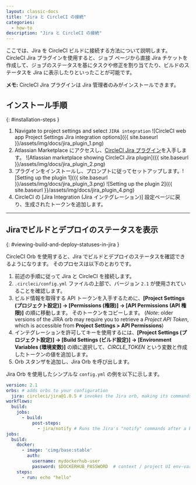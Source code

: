 ```yaml
---
layout: classic-docs
title: "Jira と CircleCI の接続"
categories:
  - how-to
description: "Jira と CircleCI の接続"
---
```


ここでは、Jira を CircleCI ビルドに接続する方法について説明します。 CircleCI Jira プラグインを使用すると、ジョブ ページから直接 Jira チケットを作成して、ジョブのステータスを基にタスクや修正を割り当てたり、ビルドのステータスを Jira に表示したりといったことが可能です。

**メモ:** CircleCI Jira プラグインは Jira 管理者のみがインストールできます。

## インストール手順
{: #installation-steps }

1. Navigate to project settings and select `JIRA integration` ![CircleCI web app Project Settings Jira integration options]({{ site.baseurl }}/assets/img/docs/jira_plugin_1.png)
2. Atlassian Marketplace にアクセスし、[CircleCI Jira プラグイン](https://marketplace.atlassian.com/apps/1215946/circleci-for-jira?hosting=cloud&tab=overview)を入手します。 ![Atlassian marketplace showing CircleCI Jira plugin]({{ site.baseurl }}/assets/img/docs/jira_plugin_2.png)
3. プラグインをインストールし、プロンプトに従ってセットアップします。![Setting up the plugin 1]({{ site.baseurl }}/assets/img/docs/jira_plugin_3.png) ![Setting up the plugin 2]({{ site.baseurl }}/assets/img/docs/jira_plugin_4.png)
4. CircleCI の [Jira Integration (Jira インテグレーション)] 設定ページに戻り、生成されたトークンを追加します。

---

## Jiraでビルドとデプロイのステータスを表示
{: #viewing-build-and-deploy-statuses-in-jira }

CircleCI Orb を使用すると、Jira でビルドとデプロイのステータスを確認できるようになります。 そのプロセスは以下のとおりです。

1. 前述の手順に従って Jira と CircleCI を接続します。
1. `.circleci/config.yml` ファイルの上部で、バージョン `2.1` が使用されていることを確認します。
1. ビルド情報を取得する API トークンを入手するために、**[Project Settings (プロジェクト設定)] -> [Permissions (権限)] -> [API Permissions (API 権限)]** の順に移動します。 そのトークンをコピーします。 (*Note*: older versions of the JIRA orb may require you to retrieve a _Project API Token_, which is accessible from **Project Settings > API Permissions**)
1. インテグレーションを許可してキーを使用するには、**[Project Settings (プロジェクト設定)] -> [Build Settings (ビルド設定)] -> [Environment Variables (環境変数)]** の順に選択して、*CIRCLE_TOKEN* という変数と作成したトークンの値を追加します。
1. Orb スタンザを追加し、Jira Orb を呼び出します。

Jira Orb を使用したシンプルな `config.yml` の例を以下に示します。


```yaml
version: 2.1
orbs: # adds orbs to your configuration
  jira: circleci/jira@1.0.5 # invokes the Jira orb, making its commands accessible
workflows:
  build:
    jobs:
      - build:
          post-steps:
            - jira/notify # Runs the Jira's "notify" commands after a build has finished its steps.
jobs:
  build:
    docker:
      - image: 'cimg/base:stable'
        auth:
          username: mydockerhub-user
          password: $DOCKERHUB_PASSWORD  # context / project UI env-var reference
    steps:
      - run: echo "hello"
```
